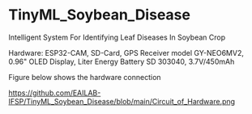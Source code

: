 # TinyML_Soybean_Disease

Intelligent System For Identifying Leaf Diseases In Soybean Crop

Hardware: ESP32-CAM, SD-Card, GPS Receiver model GY-NEO6MV2, 0.96" OLED Display, Liter Energy Battery SD 303040, 3.7V/450mAh

Figure below shows the hardware connection

https://github.com/EAILAB-IFSP/TinyML_Soybean_Disease/blob/main/Circuit_of_Hardware.png


